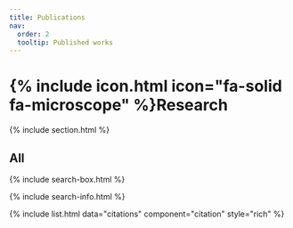 ```yaml
---
title: Publications
nav:
  order: 2
  tooltip: Published works
---
```


# {% include icon.html icon="fa-solid fa-microscope" %}Research
<!---
Lorem ipsum dolor sit amet, consectetur adipiscing elit, sed do eiusmod tempor incididunt ut labore et dolore magna aliqua.
Ut enim ad minim veniam, quis nostrud exercitation ullamco laboris nisi ut aliquip ex ea commodo consequat.
-->
{% include section.html %}



## All

{% include search-box.html %}

{% include search-info.html %}

{% include list.html data="citations" component="citation" style="rich" %}
